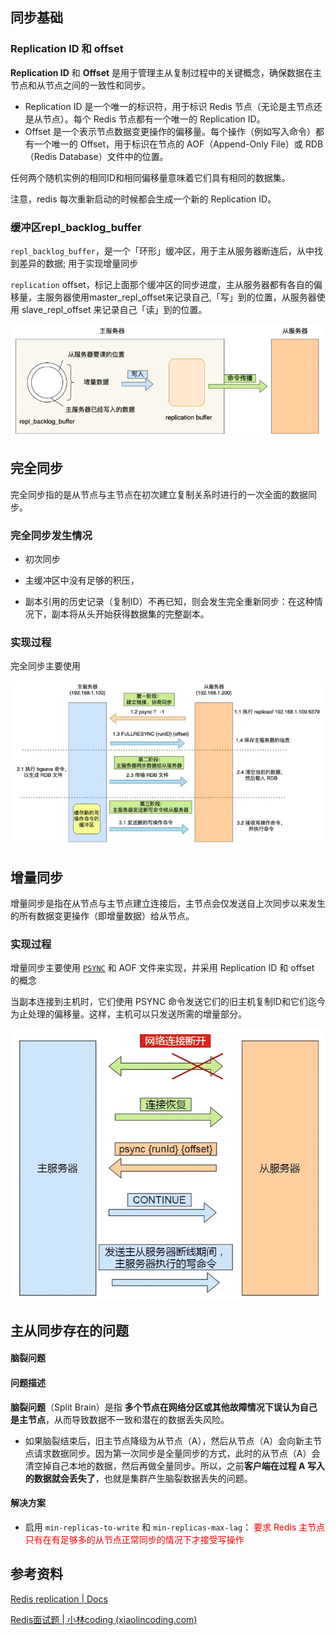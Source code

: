 ## 同步基础

### **Replication ID 和 offset**

**Replication ID** 和 **Offset** 是用于管理主从复制过程中的关键概念，确保数据在主节点和从节点之间的一致性和同步。

- Replication ID 是一个唯一的标识符，用于标识 Redis 节点（无论是主节点还是从节点）。每个 Redis 节点都有一个唯一的 Replication ID。
- Offset 是一个表示节点数据变更操作的偏移量。每个操作（例如写入命令）都有一个唯一的 Offset，用于标识在节点的 AOF（Append-Only File）或 RDB（Redis Database）文件中的位置。

任何两个随机实例的相同ID和相同偏移量意味着它们具有相同的数据集。

注意，redis 每次重新启动的时候都会生成一个新的 Replication ID。



### 缓冲区**repl_backlog_buffer**

`repl_backlog_buffer`，是一个「环形」缓冲区，用于主从服务器断连后，从中找到差异的数据;  用于实现增量同步

`replication` offset，标记上面那个缓冲区的同步进度，主从服务器都有各自的偏移量，主服务器使用master_repl_offset来记录自己,「写」到的位置，从服务器使用 slave_repl_offset 来记录自己「读」到的位置。

![image-20240902170708358](images/image-20240902170708358.png)



## 完全同步

完全同步指的是从节点与主节点在初次建立复制关系时进行的一次全面的数据同步。

### 完全同步发生情况

- 初次同步

- 主缓冲区中没有足够的积压，
- 副本引用的历史记录（复制ID）不再已知，则会发生完全重新同步：在这种情况下，副本将从头开始获得数据集的完整副本。



### 实现过程

完全同步主要使用 

![image-20240902165759938](images/image-20240902165759938.png)



## 增量同步

 增量同步是指在从节点与主节点建立连接后，主节点会仅发送自上次同步以来发生的所有数据变更操作（即增量数据）给从节点。





### 实现过程

增量同步主要使用  [`PSYNC`](https://redis.io/commands/psync) 和 AOF 文件来实现，并采用 Replication ID 和 offset 的概念

当副本连接到主机时，它们使用 PSYNC 命令发送它们的旧主机复制ID和它们迄今为止处理的偏移量。这样，主机可以只发送所需的增量部分。

<img src="images/image-20240902170332025.png" alt="image-20240902170332025" style="zoom:80%;" />





## 主从同步存在的问题

#### 脑裂问题

#### 问题描述

**脑裂问题**（Split Brain）是指 **多个节点在网络分区或其他故障情况下误认为自己是主节点**，从而导致数据不一致和潜在的数据丢失风险。

- 如果脑裂结束后，旧主节点降级为从节点（A），然后从节点（A）会向新主节点请求数据同步。因为第一次同步是全量同步的方式，此时的从节点（A）会清空掉自己本地的数据，然后再做全量同步。所以，之前**客户端在过程 A 写入的数据就会丢失了**，也就是集群产生脑裂数据丢失的问题。



#### 解决方案

- 启用 `min-replicas-to-write` 和 `min-replicas-max-lag`： <font color="red">要求 Redis 主节点只有在有足够多的从节点正常同步的情况下才接受写操作</font>



## 参考资料

[Redis replication | Docs](https://redis.io/docs/latest/operate/oss_and_stack/management/replication/#important-facts-about-redis-replication)

[Redis面试题 | 小林coding (xiaolincoding.com)](https://xiaolincoding.com/interview/redis.html#redis主从同步中的增量和完全同步怎么实现)